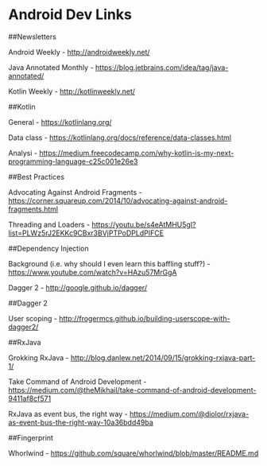 # Android Dev Links

##Newsletters

Android Weekly - http://androidweekly.net/

Java Annotated Monthly - https://blog.jetbrains.com/idea/tag/java-annotated/

Kotlin Weekly - http://kotlinweekly.net/

##Kotlin

General - https://kotlinlang.org/

Data class - https://kotlinlang.org/docs/reference/data-classes.html

Analysi - https://medium.freecodecamp.com/why-kotlin-is-my-next-programming-language-c25c001e26e3

##Best Practices

Advocating Against Android Fragments - https://corner.squareup.com/2014/10/advocating-against-android-fragments.html

Threading and Loaders - https://youtu.be/s4eAtMHU5gI?list=PLWz5rJ2EKKc9CBxr3BVjPTPoDPLdPIFCE

##Dependency Injection

Background (i.e. why should I even learn this baffling stuff?) - https://www.youtube.com/watch?v=HAzu57MrGgA

Dagger 2 - http://google.github.io/dagger/

##Dagger 2

User scoping - http://frogermcs.github.io/building-userscope-with-dagger2/

##RxJava

Grokking RxJava - http://blog.danlew.net/2014/09/15/grokking-rxjava-part-1/

Take Command of Android Development - https://medium.com/@theMikhail/take-command-of-android-development-9411af8cf571

RxJava as event bus, the right way - https://medium.com/@diolor/rxjava-as-event-bus-the-right-way-10a36bdd49ba

##Fingerprint

Whorlwind - https://github.com/square/whorlwind/blob/master/README.md
